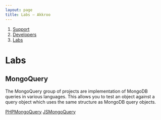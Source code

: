 ```yaml
---
layout: page
title: Labs – Akkroo
---
```


<ol itemprop="breadcrumb">
<li><a href="/">Support</a></li>
<li><a href="/developers">Developers</a></li>
<li><a href="/developers/labs">Labs</a></li>
</ol>

# Labs

## MongoQuery

The MongoQuery group of projects are implementation of MongoDB queries in various languages.  This allows you to test an object against a query object which uses the same structure as MongoDB query objects.

[PHPMongoQuery](https://github.com/Akkroo/PHPMongoQuery)
[JSMongoQuery](https://github.com/Akkroo/JSMongoQuery)